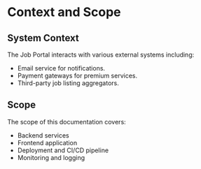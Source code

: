 # Context and Scope

## System Context
The Job Portal interacts with various external systems including:
- Email service for notifications.
- Payment gateways for premium services.
- Third-party job listing aggregators.

## Scope
The scope of this documentation covers:
- Backend services
- Frontend application
- Deployment and CI/CD pipeline
- Monitoring and logging
